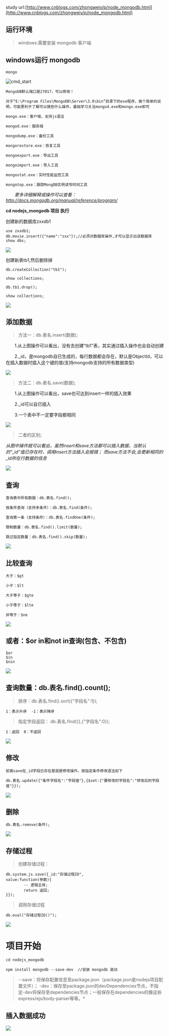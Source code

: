 study url:[http://www.cnblogs.com/zhongweiv/p/node_mongodb.html](http://www.cnblogs.com/zhongweiv/p/node_mongodb.html)




## 运行环境 

>windows:需要安装 mongodb 客户端


## windows运行 mongodb

	mongo

![cmd_start](https://github.com/zxx1988328/nodejs-mongodb/blob/master/img/cmd_start.png)

	MongoDB默认端口是27017，可以修改！ 

	对于“E:\Program Files\MongoDB\Server\3.0\bin”目录下的exe程序，做个简单的说明，可能更利于了解可以做些什么操作，基础学习关注mongod.exe和mongo.exe即可
	
	mongo.exe：客户端，支持js语法
	
	mongod.exe：服务端
	
	mongodump.exe：备份工具
	
	mongorestore.exe：恢复工具
	
	mongoexport.exe：导出工具
	
	mongoimport.exe：导入工具
	
	mongostat.exe：实时性能监控工具
	
	mongotop.exe：跟踪MongDB实例读写时间工具


　　*更多详细解释或操作可以查看：http://docs.mongodb.org/manual/reference/program/*

**cd nodejs_mongodb 项目 执行**

创建新的数据库zxxdb1

	use zxxdb1;
	db.movie.insert({"name":"zxx"});//必须对数据库操作,才可以显示出该数据库
	show dbs;

![](https://github.com/zxx1988328/nodejs-mongodb/blob/master/img/new_db.png)



创建新表tb1,然后删除掉

	db.createCollection("tb1");
	
	show collections;
	
	db.tb1.drop();
	
	show collections;
![](https://github.com/zxx1988328/nodejs-mongodb/blob/master/img/new_table.png)


## 添加数据


>方法一：db.表名.insert(数据);　　

　　1.从上图操作可以看出，没有去创建“tb1”表，其实通过插入操作也会自动创建

　　2._id，是mongodb自已生成的，每行数据都会存在，默认是ObjectId，可以在插入数据时插入这个键的值(支持mongodb支持的所有数据类型)　　
	
![](https://github.com/zxx1988328/nodejs-mongodb/blob/master/img/insert_data.png)


>方法二：db.表名.save(数据);　　 　　

　　1.从上图操作可以看出，save也可达到insert一样的插入效果

　　2._id可以自已插入

　　3.一个表中不一定要字段都相同

![](https://github.com/zxx1988328/nodejs-mongodb/blob/master/img/save_data.png)



>二者的区别;　 　　

*从图中操作就可以看出，虽然insert和save方法都可以插入数据，当默认的“_id”值已存在时，调用insert方法插入会报错；
	而save方法不会,会更新相同的_id所在行数据的信息*

![](https://github.com/zxx1988328/nodejs-mongodb/blob/master/img/diff_add_data.png)



## 查询　　

	查询表中所有数据：db.表名.find();
	
	按条件查询（支持多条件）：db.表名.find(条件); 
	
	查询第一条（支持条件）：db.表名.findOne(条件);
	
	限制数量：db.表名.find().limit(数量);
	
	跳过指定数量：db.表名.find().skip(数量);


![](https://github.com/zxx1988328/nodejs-mongodb/blob/master/img/select_data.png)


## 比较查询

	大于：$gt
	
	小于：$lt
	
	大于等于：$gte
	
	小于等于：$lte
	
	非等于：$ne

![](https://github.com/zxx1988328/nodejs-mongodb/blob/master/img/compare_data.png)


## 或者：$or in和not in查询(包含、不包含) 
	
	$or
	$in
	$nin

![](https://github.com/zxx1988328/nodejs-mongodb/blob/master/img/or_in_nin_data.png)


## 查询数量：db.表名.find().count();

>排序：db.表名.find().sort({"字段名":1}); 

	1：表示升序  -1：表示降序

>指定字段返回： db.表名.find({},{"字段名":0});　　

	1：返回  0：不返回

![](https://github.com/zxx1988328/nodejs-mongodb/blob/master/img/find_data.png)


## 修改

	前面save在_id字段已存在是就是修改操作，按指定条件修改语法如下

	db.表名.update({"条件字段名":"字段值"},{$set:{"要修改的字段名":"修改后的字段值"}});

![](https://github.com/zxx1988328/nodejs-mongodb/blob/master/img/update_data.png)


## 删除

	db.表名.remove(条件);

![](https://github.com/zxx1988328/nodejs-mongodb/blob/master/img/delete_data.png)



## 存储过程

>创建存储过程：

	db.system.js.save({_id:"存储过程ID", 
	value:function(参数){  
	        -- 逻辑主体; 
	        return 返回; 
	}});

>调用存储过程

	db.eval("存储过程ID()");

![](https://github.com/zxx1988328/nodejs-mongodb/blob/master/img/call_procedure.png)


# 项目开始

	cd nodejs_mongodb 

	npm install mongodb --save-dev	//安装 mongodb 驱动

>--save：将保存配置信息至package.json（package.json是nodejs项目配置文件）；
-dev：保存至package.json的devDependencies节点，不指定-dev将保存至dependencies节点；一般保存在dependencies的像这些express/ejs/body-parser等等。*


## 插入数据成功

![](https://github.com/zxx1988328/nodejs-mongodb/blob/master/img/insert_data-success.png)